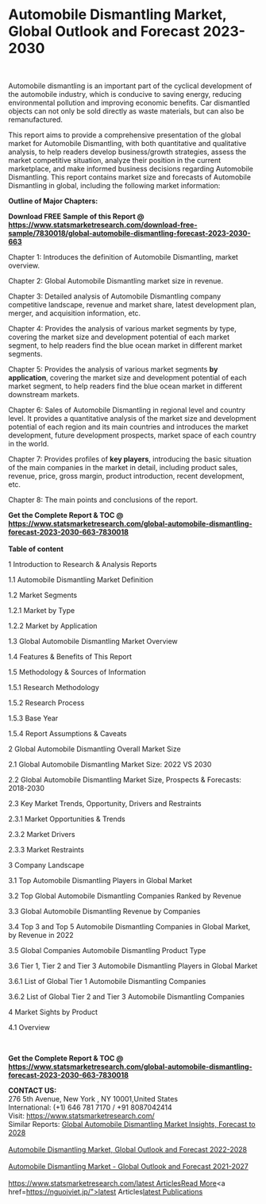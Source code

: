 <h1>Automobile Dismantling Market, Global Outlook and Forecast 2023-2030</h1><br/><p>Automobile dismantling is an important part of the cyclical development of the automobile industry, which is conducive to saving energy, reducing environmental pollution and improving economic benefits. Car dismantled objects can not only be sold directly as waste materials, but can also be remanufactured.</p><p>This report aims to provide a comprehensive presentation of the global market for Automobile Dismantling, with both quantitative and qualitative analysis, to help readers develop business/growth strategies, assess the market competitive situation, analyze their position in the current marketplace, and make informed business decisions regarding Automobile Dismantling. This report contains market size and forecasts of Automobile Dismantling in global, including the following market information:</p><p><strong>Outline of Major Chapters:</strong></p><p><strong>Download FREE Sample of this Report @ <a href="https://www.statsmarketresearch.com/download-free-sample/7830018/global-automobile-dismantling-forecast-2023-2030-663">https://www.statsmarketresearch.com/download-free-sample/7830018/global-automobile-dismantling-forecast-2023-2030-663</a></strong></p><p>Chapter 1: Introduces the definition of Automobile Dismantling, market overview.</p><p>Chapter 2: Global Automobile Dismantling market size in revenue.</p><p>Chapter 3: Detailed analysis of Automobile Dismantling company competitive landscape, revenue and market share, latest development plan, merger, and acquisition information, etc.</p><p>Chapter 4: Provides the analysis of various market segments by type, covering the market size and development potential of each market segment, to help readers find the blue ocean market in different market segments.</p><p>Chapter 5: Provides the analysis of various market segments <strong>by application</strong>, covering the market size and development potential of each market segment, to help readers find the blue ocean market in different downstream markets.</p><p>Chapter 6: Sales of Automobile Dismantling in regional level and country level. It provides a quantitative analysis of the market size and development potential of each region and its main countries and introduces the market development, future development prospects, market space of each country in the world.</p><p>Chapter 7: Provides profiles of <strong>key players</strong>, introducing the basic situation of the main companies in the market in detail, including product sales, revenue, price, gross margin, product introduction, recent development, etc.</p><p>Chapter 8: The main points and conclusions of the report.</p><div><b>Get the Complete Report & TOC @ <a href="https://www.statsmarketresearch.com/global-automobile-dismantling-forecast-2023-2030-663-7830018">https://www.statsmarketresearch.com/global-automobile-dismantling-forecast-2023-2030-663-7830018</a></b></div><br><b>Table of content</b><p>1 Introduction to Research & Analysis Reports<br />
 
  1.1 Automobile Dismantling Market Definition<br />
 
  1.2 Market Segments<br />
 
  1.2.1 Market by Type<br />
 
  1.2.2 Market by Application<br />
 
  1.3 Global Automobile Dismantling Market Overview<br />
 
  1.4 Features & Benefits of This Report<br />
 
  1.5 Methodology & Sources of Information<br />
 
  1.5.1 Research Methodology<br />
 
  1.5.2 Research Process<br />
 
  1.5.3 Base Year<br />
 
  1.5.4 Report Assumptions & Caveats<br />
 
 2 Global Automobile Dismantling Overall Market Size<br />
 
  2.1 Global Automobile Dismantling Market Size: 2022 VS 2030<br />
 
  2.2 Global Automobile Dismantling Market Size, Prospects & Forecasts: 2018-2030<br />
 
  2.3 Key Market Trends, Opportunity, Drivers and Restraints<br />
 
  2.3.1 Market Opportunities & Trends<br />
 
  2.3.2 Market Drivers<br />
 
  2.3.3 Market Restraints<br />
 
 3 Company Landscape<br />
 
  3.1 Top Automobile Dismantling Players in Global Market<br />
 
  3.2 Top Global Automobile Dismantling Companies Ranked by Revenue<br />
 
  3.3 Global Automobile Dismantling Revenue by Companies<br />
 
  3.4 Top 3 and Top 5 Automobile Dismantling Companies in Global Market, by Revenue in 2022<br />
 
  3.5 Global Companies Automobile Dismantling Product Type<br />
 
  3.6 Tier 1, Tier 2 and Tier 3 Automobile Dismantling Players in Global Market<br />
 
  3.6.1 List of Global Tier 1 Automobile Dismantling Companies<br />
 
  3.6.2 List of Global Tier 2 and Tier 3 Automobile Dismantling Companies<br />
 
 4 Market Sights by Product<br />
 
  4.1 Overview<br />
 
  <br><div><b>Get the Complete Report & TOC @ <a href="https://www.statsmarketresearch.com/global-automobile-dismantling-forecast-2023-2030-663-7830018">https://www.statsmarketresearch.com/global-automobile-dismantling-forecast-2023-2030-663-7830018</a></b></div></p> <b>CONTACT US:</b><br>276 5th Avenue, New York , NY 10001,United States<br>International: (+1) 646 781 7170 / +91 8087042414<br>Visit: <a href="https://www.statsmarketresearch.com/">https://www.statsmarketresearch.com/</a><br>Similar Reports: <a href="https://www.statsmarketresearch.com/global-automobile-dismantling-forecast-2023-2030-663-7830018">Global Automobile Dismantling Market Insights, Forecast to 2028</a><br/><br/><a href="https://www.statsmarketresearch.com/global-automobile-dismantling-forecast-2023-2030-663-7830018">Automobile Dismantling Market, Global Outlook and Forecast 2022-2028</a><br/><br/><a href="https://www.statsmarketresearch.com/global-automobile-dismantling-forecast-2023-2030-663-7830018">Automobile Dismantling Market - Global Outlook and Forecast 2021-2027</a><br/><br/><a href="https://gyeongbokgung.com">https://www.statsmarketresearch.com/</a><a href="https://hallyeomaritime.com">latest Articles</a><a href="https://jingwansa.com">Read More</a><a href=https://nguoiviet.jp/">latest Articles</a><a href="https://www.intelmarketresearch.com/">latest Publications</a>
